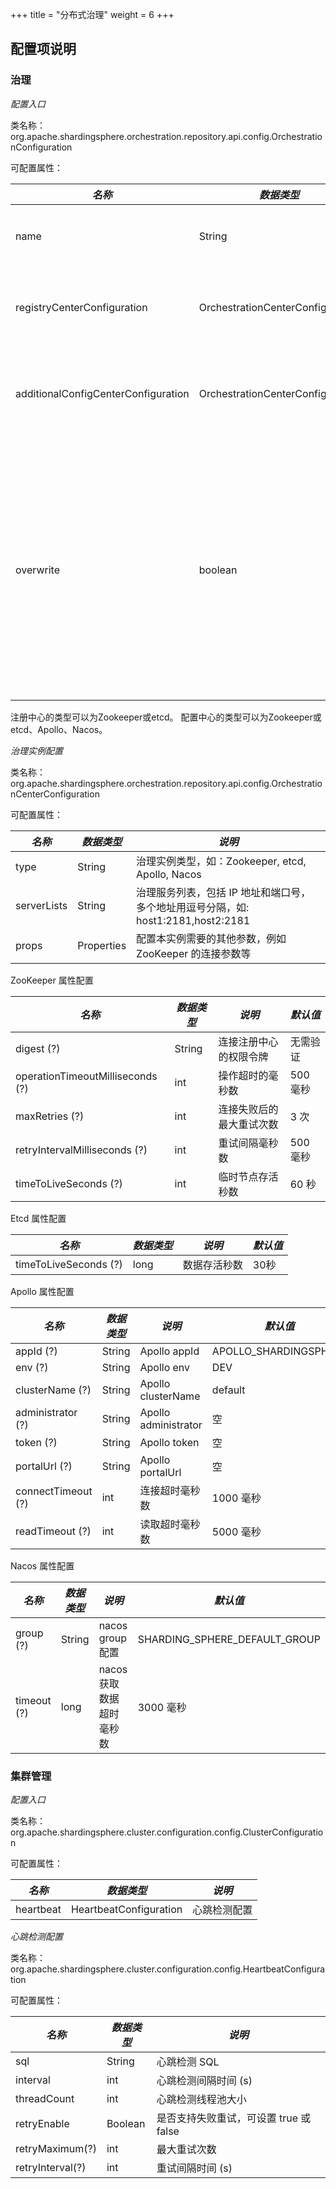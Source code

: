 +++
title = "分布式治理"
weight = 6
+++

## 配置项说明

### 治理

*配置入口*

类名称：org.apache.shardingsphere.orchestration.repository.api.config.OrchestrationConfiguration

可配置属性：

| *名称*                              | *数据类型*                           | *说明*                                                            |
| ----------------------------------- | ----------------------------------- | ----------------------------------------------------------------- |
| name         | String  | 注册中心实例名称 |
| registryCenterConfiguration         | OrchestrationCenterConfiguration  | 注册中心实例的配置 |
| additionalConfigCenterConfiguration | OrchestrationCenterConfiguration  | 可选的配置中心实例配置 |
| overwrite | boolean   | 本地配置是否覆盖配置中心配置，如果可覆盖，每次启动都以本地配置为准 |

注册中心的类型可以为Zookeeper或etcd。
配置中心的类型可以为Zookeeper或etcd、Apollo、Nacos。

*治理实例配置*

类名称：org.apache.shardingsphere.orchestration.repository.api.config.OrchestrationCenterConfiguration

可配置属性：

| *名称*         | *数据类型* | *说明*                                                                      |
| ------------- | ---------- | -------------------------------------------------------------------------- |
| type          | String     | 治理实例类型，如：Zookeeper, etcd, Apollo, Nacos                             |
| serverLists   | String     | 治理服务列表，包括 IP 地址和端口号，多个地址用逗号分隔，如: host1:2181,host2:2181 |                                                             |
| props         | Properties | 配置本实例需要的其他参数，例如 ZooKeeper 的连接参数等                            |

ZooKeeper 属性配置

| *名称*                            | *数据类型* | *说明*                 | *默认值* |
| -------------------------------- | ---------- | --------------------- | ------- |
| digest (?)                       | String     | 连接注册中心的权限令牌   | 无需验证 |
| operationTimeoutMilliseconds (?) | int        | 操作超时的毫秒数        | 500 毫秒 |
| maxRetries (?)                   | int        | 连接失败后的最大重试次数 | 3 次     |
| retryIntervalMilliseconds (?)    | int        | 重试间隔毫秒数          | 500 毫秒 |
| timeToLiveSeconds (?)            | int        | 临时节点存活秒数        | 60 秒    |

Etcd 属性配置

| *名称*                 | *数据类型* | *说明*     | *默认值* |
| --------------------- | --------- | ---------- | ------- |
| timeToLiveSeconds (?) | long      | 数据存活秒数 | 30秒    |

Apollo 属性配置

| *名称*             | *数据类型* | *说明*               | *默认值*               |
| ------------------ | -------- | -------------------- | --------------------- |
| appId (?)          | String   | Apollo appId         | APOLLO_SHARDINGSPHERE |
| env (?)            | String   | Apollo env           | DEV                   |
| clusterName (?)    | String   | Apollo clusterName   | default               |
| administrator (?)  | String   | Apollo administrator | 空                    |
| token (?)          | String   | Apollo token         | 空                    |
| portalUrl (?)      | String   | Apollo portalUrl     | 空                    |
| connectTimeout (?) | int      | 连接超时毫秒数         | 1000 毫秒             |
| readTimeout (?)    | int      | 读取超时毫秒数         | 5000 毫秒             |

Nacos 属性配置

| *名称*       | *数据类型* | *说明*                 | *默认值*                      |
| ----------- | --------- | ---------------------- | ---------------------------- |
| group (?)   | String    | nacos group 配置       | SHARDING_SPHERE_DEFAULT_GROUP |
| timeout (?) | long      | nacos 获取数据超时毫秒数 | 3000 毫秒                     |

### 集群管理

*配置入口*

类名称：org.apache.shardingsphere.cluster.configuration.config.ClusterConfiguration

可配置属性：

| *名称*                    | *数据类型*                           | *说明*                                                            |
| ------------------------ | ----------------------------------- | ----------------------------------------------------------------- |
| heartbeat | HeartbeatConfiguration  | 心跳检测配置 |

*心跳检测配置*

类名称：org.apache.shardingsphere.cluster.configuration.config.HeartbeatConfiguration

可配置属性：

| *名称*       | *数据类型* | *说明*                 |
| ----------- | --------- | ---------------------- |
| sql   | String    | 心跳检测 SQL       |
| interval | int      | 心跳检测间隔时间 (s) |
| threadCount   | int    | 心跳检测线程池大小       |
| retryEnable | Boolean      | 是否支持失败重试，可设置 true 或 false |
| retryMaximum(?)   | int    | 最大重试次数      |
| retryInterval(?) | int      | 重试间隔时间 (s) |
